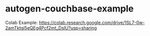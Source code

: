# autogen-couchbase-example


Colab Example: https://colab.research.google.com/drive/1SL7-0w-2amTktgj5eQEg4Pcf2mt_DsIU?usp=sharing
